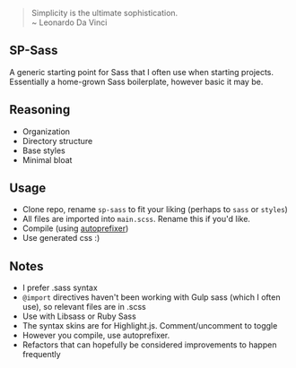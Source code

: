 > Simplicity is the ultimate sophistication.  
> ~ Leonardo Da Vinci

## SP-Sass

A generic starting point for Sass that I often use when starting projects. Essentially
a home-grown Sass boilerplate, however basic it may be. 

## Reasoning

- Organization
- Directory structure
- Base styles
- Minimal bloat

## Usage  

- Clone repo, rename `sp-sass` to fit your liking (perhaps to `sass` or `styles`)
- All files are imported into `main.scss`. Rename this if you'd like.
- Compile (using [autoprefixer](https://github.com/postcss/autoprefixer))
- Use generated css :)

## Notes

- I prefer .sass syntax
- `@import` directives haven't been working with Gulp sass (which I often use), so
  relevant files are in .scss
- Use with Libsass or Ruby Sass
- The syntax skins are for Highlight.js. Comment/uncomment to toggle
- However you compile, use autoprefixer.
- Refactors that can hopefully be considered improvements to happen frequently
